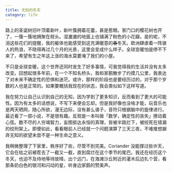 ```yaml
---
title: 无知的冬天
category: life
---
```




路上的圣诞树旧叶顶着新叶，新叶簇拥着花蕾，甚是惹眼。家门口的樱花树也开了，一簇一簇地拥聚在枝头。湿漉漉的地面上也铺满了粉色的小花瓣。是的呢，不消这些花们的提醒，我的躯体也能感受到这充满暖意的~~春~~冬天。欧洲肆虐着一阵骇人的热浪，不晓得再过几个月的光景，这里会变成什么样子。全球变暖怕是停不下来了，希望有生之年这上涨的海水莫要淹了我们的小屋。

不只是全球变暖，这个世界还同时发生了好多事情，可我觉得我的生活并没有太多改变。回想起很多年前，在一个不知名桥头，我和家鹅散步了约摸几公里，我表达了对未来不确定性的恐惧和迷茫。或许，那样的阶段也是要经历过的，对于那个岁数的人也是正常的。如果要概括我现在的状态，我会类似如下这样写道。

我在努力让自己认识到自己的无知，因为学到了更多知识，反而看到了更大的可能性。因为有太多的话想说，不写下来便会忘却。但是我好像也没啥才能，玩音乐也是两天晒网，随心所欲，漫无边际，没有甚么谱子，音符只根据脑中的旋律进行。最近看了一部小说，不是很有趣。反观是一本叫做「数学，确定性的丧失」撩动着心弦。数不尽的人穷竭智力，妄图抵达永恒的真理，皆被半路拦下，被绞死在错漏的绞刑架上。即便如此，看看眼前人已经就一个问题演算了三天三夜，不难推想摒弃无知的欲望未尝不是一种生命之意义。

我稍微整理了下家里，秩序好了些，尽管不到完美。Coriander 没能撑过些许天，它会在枯之前被茬去了一截又一截，直到腐烂在这个季节的尾巴。我还在经历这个冬天，也迫不及待地等待放晴，出个远门，在海滩沙丘附近的灌木后边扎个营，看那条奶白色的银河和闪动的星，听身边家鹅的赞美声。
